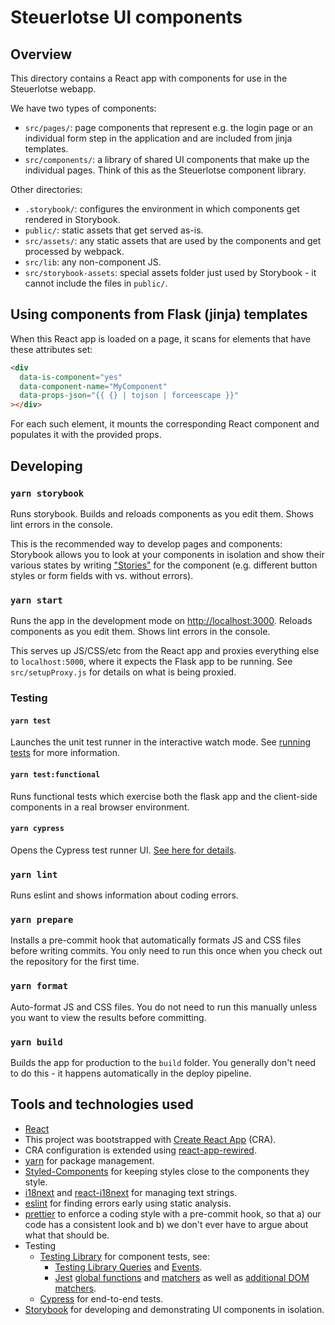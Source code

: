 # Steuerlotse UI components

## Overview

This directory contains a React app with components for use in the Steuerlotse webapp.

We have two types of components:

- `src/pages/`: page components that represent e.g. the login page or an individual form step in the application and are included from jinja templates.
- `src/components/`: a library of shared UI components that make up the individual pages. Think of this as the Steuerlotse component library.

Other directories:

- `.storybook/`: configures the environment in which components get rendered in Storybook.
- `public/`: static assets that get served as-is.
- `src/assets/`: any static assets that are used by the components and get processed by webpack.
- `src/lib`: any non-component JS.
- `src/storybook-assets`: special assets folder just used by Storybook - it cannot include the files in `public/`.

## Using components from Flask (jinja) templates

When this React app is loaded on a page, it scans for elements that have these attributes set:

```html
<div
  data-is-component="yes"
  data-component-name="MyComponent"
  data-props-json="{{ {} | tojson | forceescape }}"
></div>
```

For each such element, it mounts the corresponding React component and populates it with the provided props.

## Developing

### `yarn storybook`

Runs storybook. Builds and reloads components as you edit them. Shows lint errors in the console.

This is the recommended way to develop pages and components: Storybook allows you to look at your components in isolation and show their various states by writing ["Stories"](https://storybook.js.org/docs/react/get-started/whats-a-story) for the component (e.g. different button styles or form fields with vs. without errors).

### `yarn start`

Runs the app in the development mode on [http://localhost:3000](http://localhost:3000). Reloads components as you edit them. Shows lint errors in the console.

This serves up JS/CSS/etc from the React app and proxies everything else to `localhost:5000`, where it expects the Flask app to be running. See `src/setupProxy.js` for details on what is being proxied.

### Testing

#### `yarn test`

Launches the unit test runner in the interactive watch mode. See [running tests](https://facebook.github.io/create-react-app/docs/running-tests) for more information.

#### `yarn test:functional`

Runs functional tests which exercise both the flask app and the client-side components in a real browser environment.

#### `yarn cypress`

Opens the Cypress test runner UI. [See here for details](https://docs.cypress.io/guides/core-concepts/test-runner).

### `yarn lint`

Runs eslint and shows information about coding errors.

### `yarn prepare`

Installs a pre-commit hook that automatically formats JS and CSS files before writing commits. You only need to run this once when you check out the repository for the first time.

### `yarn format`

Auto-format JS and CSS files. You do not need to run this manually unless you want to view the results before committing.

### `yarn build`

Builds the app for production to the `build` folder. You generally don't need to do this - it happens automatically in the deploy pipeline.

## Tools and technologies used

- [React](https://reactjs.org/)
- This project was bootstrapped with [Create React App](https://github.com/facebook/create-react-app) (CRA).
- CRA configuration is extended using [react-app-rewired](https://github.com/timarney/react-app-rewired).
- [yarn](https://yarnpkg.com/) for package management.
- [Styled-Components](https://styled-components.com/) for keeping styles close to the components they style.
- [i18next](https://www.i18next.com/) and [react-i18next](https://react.i18next.com/) for managing text strings.
- [eslint](https://eslint.org/) for finding errors early using static analysis.
- [prettier](https://prettier.io/) to enforce a coding style with a pre-commit hook, so that a) our code has a consistent look and b) we don't ever have to argue about what that should be.
- Testing
  - [Testing Library](https://testing-library.com/docs) for component tests, see:
    - [Testing Library Queries](https://testing-library.com/docs/queries/about) and [Events](https://testing-library.com/docs/dom-testing-library/api-events).
    - [Jest](https://jestjs.io/) [global functions](https://jestjs.io/docs/api) and [matchers](https://jestjs.io/docs/expect) as well as [additional DOM matchers](https://github.com/testing-library/jest-dom).
  - [Cypress](https://docs.cypress.io/) for end-to-end tests.
- [Storybook](https://storybook.js.org/) for developing and demonstrating UI components in isolation.
